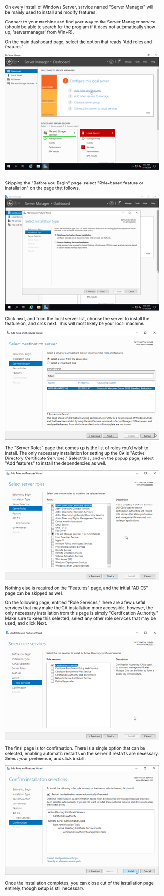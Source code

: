 On every install of Windows Server, service named "Server Manager" will be mainly used to install and modify features.

Connect to your machine and find your way to the Server Manager service (should be able to search for the program if it does not automatically show up, 'servermanager' from Win+R).

On the main dashboard page, select the option that reads "Add roles and features"

![ss1](Images/addroles.png) 

Skipping the "Before you Begin" page, select "Role-based feature or installation" on the page that follows. 

![ss2](Images/rolebased.png)

Click next, and from the local server list, choose the server to install the feature on, and click next. This will most likely be your local machine.

![ss3](Images/serverpool.png)

The "Server Roles" page that comes up is the list of roles you'd wish to install. The only necessary installation for setting up the CA is "Active Directory Certificate Services." Select this, and on the popup page, select "Add features" to install the dependencies as well.

![ss4](Images/adcs.png)

Nothing else is required on the "Features" page, and the initial "AD CS" page can be skipped as well.

On the following page, entitled "Role Services," there are a few useful services that may make the CA installation more accessible, however, the only necessary installation from this page is simply "Certification Authority." Make sure to keep this selected, select any other role services that may be used, and click Next.

![ss5](Images/roleservices.png)

The final page is for confirmation. There is a single option that can be selected, enabling automatic restarts on the server if restarts are necessary. Select your preference, and click install.

![ss6](Images/confirmation.png)

Once the installation completes, you can close out of the installation page entirely, though setup is still necessary.